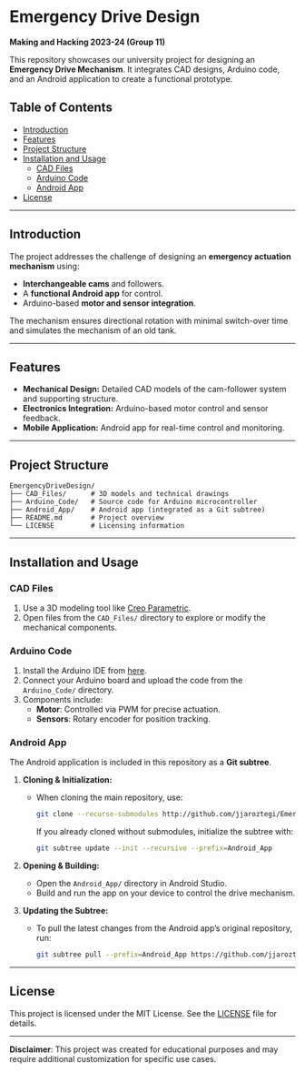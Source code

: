 # Emergency Drive Design

**Making and Hacking 2023-24 (Group 11)**

This repository showcases our university project for designing an **Emergency Drive Mechanism**. It integrates CAD designs, Arduino code, and an Android application to create a functional prototype.

## Table of Contents
- [Introduction](#introduction)
- [Features](#features)
- [Project Structure](#project-structure)
- [Installation and Usage](#installation-and-usage)
  - [CAD Files](#cad-files)
  - [Arduino Code](#arduino-code)
  - [Android App](#android-app)
- [License](#license)

---

## Introduction
The project addresses the challenge of designing an **emergency actuation mechanism** using:
- **Interchangeable cams** and followers.
- A **functional Android app** for control.
- Arduino-based **motor and sensor integration**.

The mechanism ensures directional rotation with minimal switch-over time and simulates the mechanism of an old tank.

---

## Features
- **Mechanical Design:** Detailed CAD models of the cam-follower system and supporting structure.
- **Electronics Integration:** Arduino-based motor control and sensor feedback.
- **Mobile Application:** Android app for real-time control and monitoring.

---

## Project Structure
```plaintext
EmergencyDriveDesign/
├── CAD_Files/      # 3D models and technical drawings
├── Arduino_Code/   # Source code for Arduino microcontroller
├── Android_App/    # Android app (integrated as a Git subtree)
├── README.md       # Project overview
└── LICENSE         # Licensing information
```

---

## Installation and Usage

### CAD Files
1. Use a 3D modeling tool like [Creo Parametric](https://www.ptc.com/en/products/creo).
2. Open files from the `CAD_Files/` directory to explore or modify the mechanical components.

### Arduino Code
1. Install the Arduino IDE from [here](https://www.arduino.cc/en/software).
2. Connect your Arduino board and upload the code from the `Arduino_Code/` directory.
3. Components include:
   - **Motor**: Controlled via PWM for precise actuation.
   - **Sensors**: Rotary encoder for position tracking.

### Android App
The Android application is included in this repository as a **Git subtree**.

1. **Cloning & Initialization:**
   - When cloning the main repository, use:
     ```bash
     git clone --recurse-submodules http://github.com/jjaroztegi/Emergency-Cam-System.git
     ```
     If you already cloned without submodules, initialize the subtree with:
     ```bash
     git subtree update --init --recursive --prefix=Android_App
     ```

2. **Opening & Building:**
   - Open the `Android_App/` directory in Android Studio.
   - Build and run the app on your device to control the drive mechanism.

3. **Updating the Subtree:**
   - To pull the latest changes from the Android app’s original repository, run:
     ```bash
     git subtree pull --prefix=Android_App https://github.com/jjaroztegi/Emergency-Cam-System-Android.git main --squash
     ```

---

## License
This project is licensed under the MIT License. See the [LICENSE](LICENSE) file for details.

---

**Disclaimer**: This project was created for educational purposes and may require additional customization for specific use cases.
